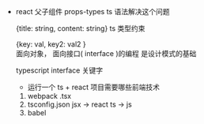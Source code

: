 - react 父子组件 props-types
  ts 语法解决这个问题

  {title: string, content: string}
  ts 类型约束

  {key: val, key2: val2 }  
  面向对象， 面向接口( interface )的编程 是设计模式的基础 

  typescript interface 关键字

  - 运行一个 ts + react 项目需要哪些前端技术
  1. webpack 
     .tsx
  2. tsconfig.json jsx -> react ts -> js
  3. babel
  